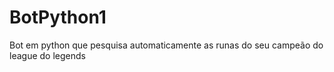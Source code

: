 # BotPython1
Bot em python que pesquisa automaticamente as runas do seu campeão do league do legends
